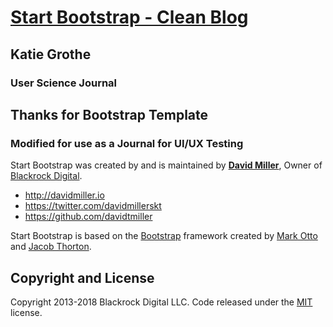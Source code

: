 # [Start Bootstrap - Clean Blog](https://startbootstrap.com/template-overviews/clean-blog/)
## Katie Grothe
### User Science Journal


## Thanks for Bootstrap Template 
### Modified for use as a Journal for UI/UX Testing
Start Bootstrap was created by and is maintained by **[David Miller](http://davidmiller.io/)**, Owner of [Blackrock Digital](http://blackrockdigital.io/).

* http://davidmiller.io
* https://twitter.com/davidmillerskt
* https://github.com/davidtmiller

Start Bootstrap is based on the [Bootstrap](http://getbootstrap.com/) framework created by [Mark Otto](https://twitter.com/mdo) and [Jacob Thorton](https://twitter.com/fat).

## Copyright and License

Copyright 2013-2018 Blackrock Digital LLC. Code released under the [MIT](https://github.com/BlackrockDigital/startbootstrap-clean-blog/blob/gh-pages/LICENSE) license.
